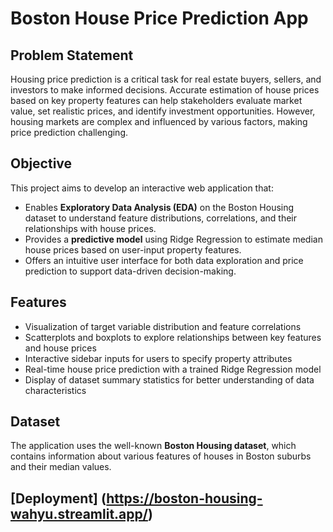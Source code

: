 # Boston House Price Prediction App

## Problem Statement

Housing price prediction is a critical task for real estate buyers, sellers, and investors to make informed decisions. Accurate estimation of house prices based on key property features can help stakeholders evaluate market value, set realistic prices, and identify investment opportunities. However, housing markets are complex and influenced by various factors, making price prediction challenging.

## Objective

This project aims to develop an interactive web application that:

- Enables **Exploratory Data Analysis (EDA)** on the Boston Housing dataset to understand feature distributions, correlations, and their relationships with house prices.
- Provides a **predictive model** using Ridge Regression to estimate median house prices based on user-input property features.
- Offers an intuitive user interface for both data exploration and price prediction to support data-driven decision-making.

## Features

- Visualization of target variable distribution and feature correlations  
- Scatterplots and boxplots to explore relationships between key features and house prices  
- Interactive sidebar inputs for users to specify property attributes  
- Real-time house price prediction with a trained Ridge Regression model  
- Display of dataset summary statistics for better understanding of data characteristics  

## Dataset

The application uses the well-known **Boston Housing dataset**, which contains information about various features of houses in Boston suburbs and their median values.

## [Deployment] (https://boston-housing-wahyu.streamlit.app/)

